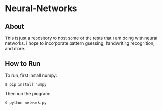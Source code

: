 # Neural-Networks
## About
This is just a repository to host some of the tests that I am doing with neural
networks. I hope to incorporate pattern guessing, handwriting recognition, and
more.
## How to Run
To run, first install numpy:
```bash
$ pip install numpy
```
Then run the program:
```bash
$ python network.py
```
